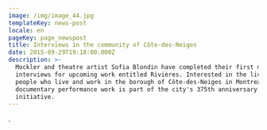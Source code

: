 ```yaml
---
image: /img/image_44.jpg
templateKey: news-post
locale: en
pageKey: page_newspost
title: Interviews in the community of Côte-des-Neiges
date: 2015-09-29T19:18:00.000Z
description: >-
  Mockler and theatre artist Sofia Blondin have completed their first month of
  interviews for upcoming work entitled Rivières. Interested in the lives of
  people who live and work in the borough of Côte-des-Neiges in Montreal, this
  documentary performance work is part of the city's 375th anniversary
  initiative.
---
```

.
